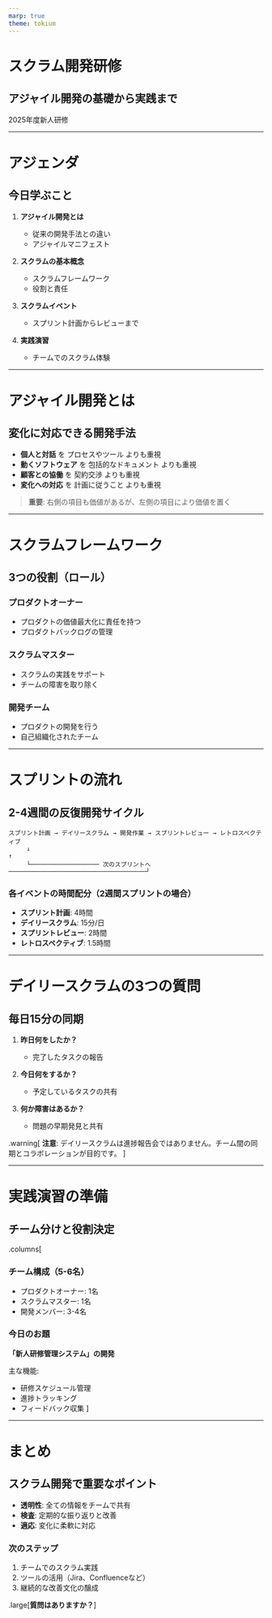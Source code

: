 ```yaml
---
marp: true
theme: tokium
---
```


<!-- _class: title -->

# スクラム開発研修

## アジャイル開発の基礎から実践まで

2025年度新人研修

---

# アジェンダ

## 今日学ぶこと

1. **アジャイル開発とは**
   - 従来の開発手法との違い
   - アジャイルマニフェスト

2. **スクラムの基本概念**
   - スクラムフレームワーク
   - 役割と責任

3. **スクラムイベント**
   - スプリント計画からレビューまで

4. **実践演習**
   - チームでのスクラム体験

---

# アジャイル開発とは

## 変化に対応できる開発手法

- **個人と対話** を プロセスやツール よりも重視
- **動くソフトウェア** を 包括的なドキュメント よりも重視
- **顧客との協働** を 契約交渉 よりも重視
- **変化への対応** を 計画に従うこと よりも重視

> **重要**: 右側の項目も価値があるが、左側の項目により価値を置く

---

# スクラムフレームワーク

## 3つの役割（ロール）

### **プロダクトオーナー**
- プロダクトの価値最大化に責任を持つ
- プロダクトバックログの管理

### **スクラムマスター**
- スクラムの実践をサポート
- チームの障害を取り除く

### **開発チーム**
- プロダクトの開発を行う
- 自己組織化されたチーム

---

# スプリントの流れ

## 2-4週間の反復開発サイクル

```
スプリント計画 → デイリースクラム → 開発作業 → スプリントレビュー → レトロスペクティブ
     ↓                                                                           ↑
     └─────────────────── 次のスプリントへ ──────────────────────────────────────┘
```

### 各イベントの時間配分（2週間スプリントの場合）
- **スプリント計画**: 4時間
- **デイリースクラム**: 15分/日
- **スプリントレビュー**: 2時間
- **レトロスペクティブ**: 1.5時間

---

# デイリースクラムの3つの質問

## 毎日15分の同期

1. **昨日何をしたか？**
   - 完了したタスクの報告

2. **今日何をするか？**
   - 予定しているタスクの共有

3. **何か障害はあるか？**
   - 問題の早期発見と共有

.warning[
**注意**: デイリースクラムは進捗報告会ではありません。チーム間の同期とコラボレーションが目的です。
]

---

# 実践演習の準備

## チーム分けと役割決定

.columns[
### チーム構成（5-6名）
- プロダクトオーナー: 1名
- スクラムマスター: 1名  
- 開発メンバー: 3-4名

### 今日のお題
**「新人研修管理システム」の開発**

主な機能:
- 研修スケジュール管理
- 進捗トラッキング
- フィードバック収集
]

---

# まとめ

## スクラム開発で重要なポイント

- **透明性**: 全ての情報をチームで共有
- **検査**: 定期的な振り返りと改善
- **適応**: 変化に柔軟に対応

### 次のステップ
1. チームでのスクラム実践
2. ツールの活用（Jira、Confluenceなど）
3. 継続的な改善文化の醸成

.large[**質問はありますか？**]